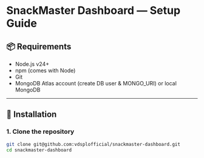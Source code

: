 # SnackMaster Dashboard — Setup Guide

## 📦 Requirements
- Node.js v24+
- npm (comes with Node)
- Git
- MongoDB Atlas account (create DB user & MONGO_URI) or local MongoDB

---

## 🚀 Installation

### 1. Clone the repository
```bash
git clone git@github.com:vdsplofficial/snackmaster-dashboard.git
cd snackmaster-dashboard
